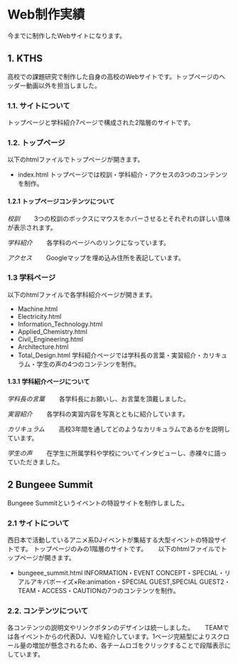 Web制作実績
====
今までに制作したWebサイトになります。


## 1. KTHS
高校での課題研究で制作した自身の高校のWebサイトです。トップページのヘッダー動画以外を担当しました。　　

### 1.1. サイトについて
トップページと学科紹介7ページで構成された2階層のサイトです。
 
### 1.2. トップページ
以下のhtmlファイルでトップページが開きます。
* index.html
トップページでは校訓・学科紹介・アクセスの3つのコンテンツを制作。

#### 1.2.1 トップページコンテンツについて
*校訓*　　
3つの校訓のボックスにマウスをホバーさせるとそれぞれの詳しい意味が表示されます。

*学科紹介*　　
各学科のページへのリンクになっています。

*アクセス*　　
Googleマップを埋め込み住所を表記しています。

### 1.3 学科ページ
以下のhtmlファイルで各学科紹介ページが開きます。
* Machine.html
* Electricity.html
* Information_Technology.html
* Applied_Chemistry.html
* Civil_Engineering.html
* Architecture.html
* Total_Design.html
学科紹介ページでは学科長の言葉・実習紹介・カリキュラム・学生の声の4つのコンテンツを制作。

#### 1.3.1 学科紹介ページについて
*学科長の言葉*　　
各学科長にお願いし、お言葉を頂戴しました。

*実習紹介*　　
各学科の実習内容を写真とともに紹介しています。

*カリキュラム*　　
高校3年間を通してどのようなカリキュラムであるかを説明しています。

*学生の声*　　
在学生に所属学科や学校についてインタビューし、赤裸々に語っていただきました。

## 2 Bungeee Summit
Bungeee Summitというイベントの特設サイトを制作しました。


### 2.1 サイトについて
西日本で活動しているアニメ系DJイベントが集結する大型イベントの特設サイトです。
トップページのみの1階層のサイトです。　　
以下のhtmlファイルでトップページが開きます。
* bungeee_summit.html
INFORMATION・EVENT CONCEPT・SPECIAL・リアルアキバボーイズ×Re:animation・SPECIAL GUEST,SPECIAL GUEST2・TEAM・ACCESS・CAUTIONの7つのコンテンツを制作。

### 2.2. コンテンツについて
各コンテンツの説明文やリンクボタンのデザインは統一しました。　　
TEAMでは各イベントからの代表DJ、VJを紹介しています。1ページ完結型によりスクロール量の増加が懸念されるため、各チームロゴをクリックすることで段階表示にしています。


 
　
